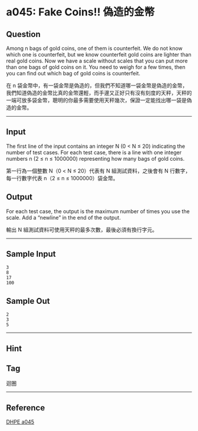 # a045: Fake Coins!! 偽造的金幣

## Question
Among n bags of gold coins, one of them is counterfeit. We do not know which one is counterfeit, but we know counterfeit gold coins are lighter than real gold coins. Now we have a scale without scales that you can put more than one bags of gold coins on it. You need to weigh for a few times, then you can find out which bag of gold coins is counterfeit.

 

在 n 袋金幣中，有一袋金幣是偽造的，但我們不知道哪一袋金幣是偽造的金幣，我們知道偽造的金幣比真的金幣還輕，而手邊又正好只有沒有刻度的天秤，天秤的一端可放多袋金幣，聰明的你最多需要使用天秤幾次，保證一定能找出哪一袋是偽造的金幣。

---

## Input
The first line of the input contains an integer N (0 < N ≤ 20) indicating the number of test cases. For each test case, there is a line with one integer numbers n (2 ≤ n ≤ 1000000) representing how many bags of gold coins.

第一行為一個整數 N（0 < N ≤ 20）代表有 N 組測試資料，之後會有 N 行數字，每一行數字代表 n（2 ≤ n ≤ 1000000）袋金幣。

## Output
For each test case, the output is the maximum number of times you use the scale. Add a “newline” in the end of the output.

輸出 N 組測試資料可使用天秤的最多次數，最後必須有換行字元。

---

## Sample Input
```
3
8
17
100
```

## Sample Out
```
2
3
5
```

---

## Hint

## Tag
迴圈

---
## Reference
[DHPE a045](http://134.208.12.72/ShowProblem?problemid=a045)